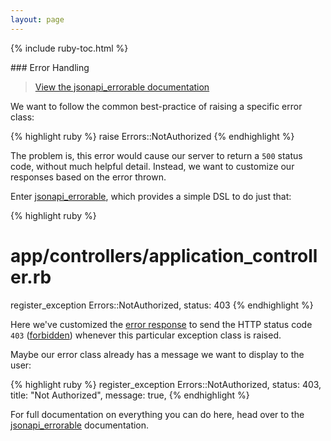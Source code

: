 ```yaml
---
layout: page
---
```


{% include ruby-toc.html %}

<div markdown="1" class="col-md-8 col-md-offset-1">
### Error Handling

> [View the jsonapi_errorable documentation](https://jsonapi-suite.github.io/jsonapi_errorable)

We want to follow the common best-practice of raising a specific error class:

{% highlight ruby %}
raise Errors::NotAuthorized
{% endhighlight %}

The problem is, this error would cause our server to return a `500`
status code, without much helpful detail. Instead, we want to
customize our responses based on the error thrown.

Enter [jsonapi_errorable](https://jsonapi-suite.github.io/jsonapi_errorable), which provides a simple DSL to do just that:

{% highlight ruby %}
# app/controllers/application_controller.rb
register_exception Errors::NotAuthorized, status: 403
{% endhighlight %}

Here we've customized the [error response](http://jsonapi.org/format/#errors) to send the HTTP status code `403` ([forbidden](https://httpstatuses.com/403)) whenever this particular exception class is raised.

Maybe our error class already has a message we want to display to the
user:

{% highlight ruby %}
register_exception Errors::NotAuthorized,
  status: 403,
  title: "Not Authorized",
  message: true,
{% endhighlight %}

For full documentation on everything you can do here, head over to
the [jsonapi_errorable](https://jsonapi-suite.github.io/jsonapi_errorable/) documentation.
